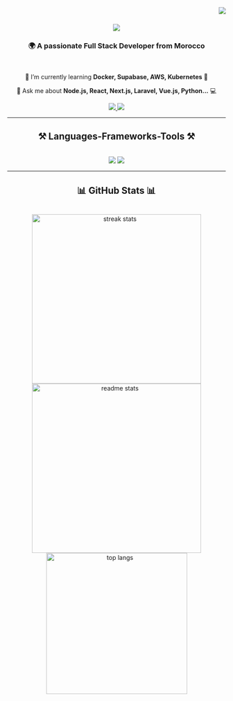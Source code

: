 <img align="right" src="https://visitor-badge.laobi.icu/badge?page_id=flavio-back-end.flavio-back-end" />

<h1 align="center">
    <img src="https://readme-typing-svg.herokuapp.com/?font=Righteous&size=35&center=true&vCenter=true&width=500&height=70&duration=4000&lines=Hi+There!+👋;+I'm+Mohamed+Chaaba!;+Full+Stack+Developer+🚀" />
</h1>

<h3 align="center">🌍 A passionate Full Stack Developer from Morocco</h3>

<br/>

<div align="center">
 
 🌱 I’m currently learning **Docker, Supabase, AWS, Kubernetes** 🚢

 💬 Ask me about **Node.js, React, Next.js, Laravel, Vue.js, Python...** 💻

</div>
 
<div align="center"> 
  <a href="mailto:mohamedchaaba7@gmail.com">
    <img src="https://img.shields.io/badge/Gmail-333333?style=for-the-badge&logo=gmail&logoColor=red" />
  </a>
  <a href="https://www.linkedin.com/in/mohamed-chaaba-23a1a5201/" target="_blank">
    <img src="https://img.shields.io/badge/LinkedIn-0077B5?style=for-the-badge&logo=linkedin&logoColor=white" target="_blank" />
  </a>
</div>

<hr/>
 
<h2 align="center">⚒️ Languages-Frameworks-Tools ⚒️</h2>
<br/>
<div align="center">
    <img src="https://skillicons.dev/icons?i=react,bootstrap,mui,html,css,vscode,github,php,laravel,git,linux" />
    <img src="https://skillicons.dev/icons?i=nodejs,python,javascript,ubuntu,cpp,nextjs,vue,mysql" /><br>
</div>

<hr/>

<h2 align="center">📊 GitHub Stats 📊</h2>
<br>
<div align="center">
  <img width=390 src="https://github-readme-streak-stats.herokuapp.com/?user=flavio-back-end&count_private=true&theme=react&border_radius=10" alt="streak stats"/>
  <img width=390 src="https://github-readme-stats.vercel.app/api?username=flavio-back-end&count_private=true&show_icons=true&theme=react&rank_icon=github&border_radius=10" alt="readme stats" />
  <br/>
  <img width=325 align="center" src="https://github-readme-stats.vercel.app/api/top-langs/?username=flavio-back-end&hide=HTML&langs_count=8&layout=compact&theme=react&border_radius=10&size_weight=0.5&count_weight=0.5&exclude_repo=github-readme-stats" alt="top langs" />
</div>
